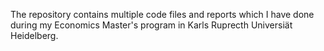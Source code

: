 The repository contains multiple code files and reports which I have done during my Economics Master's program in Karls Ruprecth Universiät Heidelberg.
